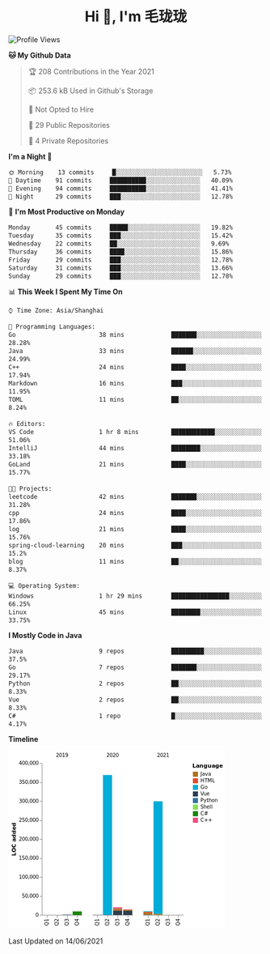 <h1 align="center">Hi 👋, I'm 毛珑珑</h1>

<!--START_SECTION:waka-->
![Profile Views](http://img.shields.io/badge/Profile%20Views-39-blue)

**🐱 My Github Data** 

> 🏆 208 Contributions in the Year 2021
 > 
> 📦 253.6 kB Used in Github's Storage 
 > 
> 🚫 Not Opted to Hire
 > 
> 📜 29 Public Repositories 
 > 
> 🔑 4 Private Repositories  
 > 
**I'm a Night 🦉** 

```text
🌞 Morning    13 commits     █░░░░░░░░░░░░░░░░░░░░░░░░   5.73% 
🌆 Daytime    91 commits     ██████████░░░░░░░░░░░░░░░   40.09% 
🌃 Evening    94 commits     ██████████░░░░░░░░░░░░░░░   41.41% 
🌙 Night      29 commits     ███░░░░░░░░░░░░░░░░░░░░░░   12.78%

```
📅 **I'm Most Productive on Monday** 

```text
Monday       45 commits     █████░░░░░░░░░░░░░░░░░░░░   19.82% 
Tuesday      35 commits     ███░░░░░░░░░░░░░░░░░░░░░░   15.42% 
Wednesday    22 commits     ██░░░░░░░░░░░░░░░░░░░░░░░   9.69% 
Thursday     36 commits     ████░░░░░░░░░░░░░░░░░░░░░   15.86% 
Friday       29 commits     ███░░░░░░░░░░░░░░░░░░░░░░   12.78% 
Saturday     31 commits     ███░░░░░░░░░░░░░░░░░░░░░░   13.66% 
Sunday       29 commits     ███░░░░░░░░░░░░░░░░░░░░░░   12.78%

```


📊 **This Week I Spent My Time On** 

```text
⌚︎ Time Zone: Asia/Shanghai

💬 Programming Languages: 
Go                       38 mins             ███████░░░░░░░░░░░░░░░░░░   28.28% 
Java                     33 mins             ██████░░░░░░░░░░░░░░░░░░░   24.99% 
C++                      24 mins             ████░░░░░░░░░░░░░░░░░░░░░   17.94% 
Markdown                 16 mins             ███░░░░░░░░░░░░░░░░░░░░░░   11.95% 
TOML                     11 mins             ██░░░░░░░░░░░░░░░░░░░░░░░   8.24%

🔥 Editors: 
VS Code                  1 hr 8 mins         ████████████░░░░░░░░░░░░░   51.06% 
IntelliJ                 44 mins             ████████░░░░░░░░░░░░░░░░░   33.18% 
GoLand                   21 mins             ████░░░░░░░░░░░░░░░░░░░░░   15.77%

🐱‍💻 Projects: 
leetcode                 42 mins             ███████░░░░░░░░░░░░░░░░░░   31.28% 
cpp                      24 mins             ████░░░░░░░░░░░░░░░░░░░░░   17.86% 
log                      21 mins             ████░░░░░░░░░░░░░░░░░░░░░   15.76% 
spring-cloud-learning    20 mins             ███░░░░░░░░░░░░░░░░░░░░░░   15.2% 
blog                     11 mins             ██░░░░░░░░░░░░░░░░░░░░░░░   8.37%

💻 Operating System: 
Windows                  1 hr 29 mins        ████████████████░░░░░░░░░   66.25% 
Linux                    45 mins             ████████░░░░░░░░░░░░░░░░░   33.75%

```

**I Mostly Code in Java** 

```text
Java                     9 repos             █████████░░░░░░░░░░░░░░░░   37.5% 
Go                       7 repos             ███████░░░░░░░░░░░░░░░░░░   29.17% 
Python                   2 repos             ██░░░░░░░░░░░░░░░░░░░░░░░   8.33% 
Vue                      2 repos             ██░░░░░░░░░░░░░░░░░░░░░░░   8.33% 
C#                       1 repo              █░░░░░░░░░░░░░░░░░░░░░░░░   4.17%

```


**Timeline**

![Chart not found](https://raw.githubusercontent.com/MaoLongLong/MaoLongLong/main/charts/bar_graph.png) 


 Last Updated on 14/06/2021
<!--END_SECTION:waka-->
